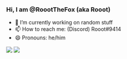 ### Hi, I am @RoootTheFox (aka Rooot)

- 🔭 I’m currently working on random stuff
- 📫 How to reach me: (Discord) Rooot#9414
- 😄 Pronouns: he/him
<!--
- 🌱 I’m currently learning ...
- 👯 I’m looking to collaborate on ...
- 🤔 I’m looking for help with ...
- 💬 Ask me about ...
hi
--!>

<span>
<img align="center" src="https://github-readme-stats.vercel.app/api?username=RoootTheFox&cache_seconds=7777&show_icons=true&include_all_commits=true&bg_color=00000000&hide_border=true"/>
</span>
<span>
<img align="center" src="https://github-readme-stats.vercel.app/api/top-langs/?username=RoootTheFox&cache_seconds=7777&layout=compact&bg_color=00000000&hide_border=true"/>
</span>
